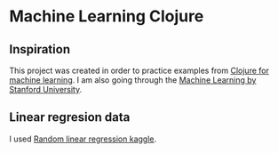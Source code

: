 # Machine Learning Clojure

## Inspiration

This project was created in order to practice examples from [Clojure for machine learning](http://www.bokus.com/bok/9781783284351/clojure-for-machine-learning).
I am also going through the [Machine Learning by Stanford University](https://www.coursera.org/learn/machine-learning/home/welcome).

## Linear regresion data

I used [Random linear regression kaggle](https://www.kaggle.com/andonians/random-linear-regression).

